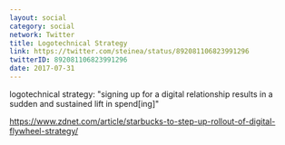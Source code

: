 ```yaml
---
layout: social
category: social
network: Twitter
title: Logotechnical Strategy
link: https://twitter.com/steinea/status/892081106823991296
twitterID: 892081106823991296
date: 2017-07-31
---
```


logotechnical strategy: "signing up for a digital relationship results in a sudden and sustained lift in spend[ing]"

<https://www.zdnet.com/article/starbucks-to-step-up-rollout-of-digital-flywheel-strategy/>
